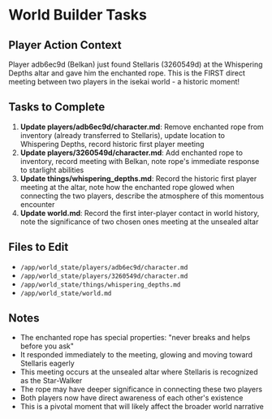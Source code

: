 # World Builder Tasks

## Player Action Context
Player adb6ec9d (Belkan) just found Stellaris (3260549d) at the Whispering Depths altar and gave him the enchanted rope. This is the FIRST direct meeting between two players in the isekai world - a historic moment!

## Tasks to Complete
1. **Update players/adb6ec9d/character.md**: Remove enchanted rope from inventory (already transferred to Stellaris), update location to Whispering Depths, record historic first player meeting
2. **Update players/3260549d/character.md**: Add enchanted rope to inventory, record meeting with Belkan, note rope's immediate response to starlight abilities
3. **Update things/whispering_depths.md**: Record the historic first player meeting at the altar, note how the enchanted rope glowed when connecting the two players, describe the atmosphere of this momentous encounter
4. **Update world.md**: Record the first inter-player contact in world history, note the significance of two chosen ones meeting at the unsealed altar

## Files to Edit
- `/app/world_state/players/adb6ec9d/character.md`
- `/app/world_state/players/3260549d/character.md`
- `/app/world_state/things/whispering_depths.md`
- `/app/world_state/world.md`

## Notes
- The enchanted rope has special properties: "never breaks and helps before you ask"
- It responded immediately to the meeting, glowing and moving toward Stellaris eagerly
- This meeting occurs at the unsealed altar where Stellaris is recognized as the Star-Walker
- The rope may have deeper significance in connecting these two players
- Both players now have direct awareness of each other's existence
- This is a pivotal moment that will likely affect the broader world narrative